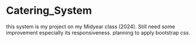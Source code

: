 # Catering_System
  this system is my project on my Midyear class (2024). Still need some improvement especially its responsiveness.
  planning to apply bootstrap css.
